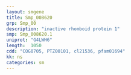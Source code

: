 ```yaml
---
layout: smgene
title: Smp_008620
grp: Smp_00
description: "inactive rhomboid protein 1"
smp: Smp_008620.1
uniprot: "G4LWH6"
length:  1050
cdd: "COG0705, PTZ00101, cl21536, pfam01694"
kk: ns
categories: sm
---
```


